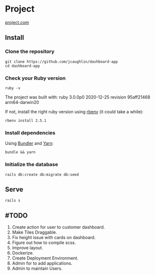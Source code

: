 # Project

[project.com](https://project.com)

## Install

### Clone the repository

```shell
git clone https://github.com/jcaughlin/dashboard-app
cd dashboard-app
```

### Check your Ruby version

```shell
ruby -v
```

The project was built with: ruby 3.0.0p0 2020-12-25 revision 95aff21468 arm64-darwin20

If not, install the right ruby version using [rbenv](https://github.com/rbenv/rbenv) (it could take a while):

```shell
rbenv install 2.5.1
```

### Install dependencies

Using [Bundler](https://github.com/bundler/bundler) and [Yarn](https://github.com/yarnpkg/yarn):

```shell
bundle && yarn
```

### Initialize the database

```shell
rails db:create db:migrate db:seed
```

## Serve

```shell
rails s
```

## #TODO

1. Create action for user to customer dashboard.
2. Make Tiles Draggable.
3. Fix height issue with cards on dashboard.
4. Figure out how to compile scss.
5. Improve layout.
6. Dockerize.
7. Create Deployment Environment.
8. Admin for to add applications.
9. Admin to maintain Users.
